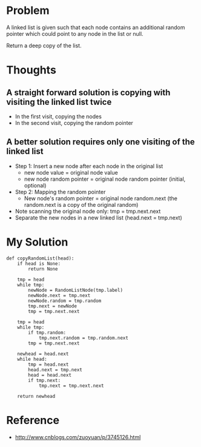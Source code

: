 # Problem

A linked list is given such that each node contains an additional random pointer which could point to any node in the list or null.

Return a deep copy of the list.

# Thoughts

## A straight forward solution is copying with visiting the linked list twice
- In the first visit, copying the nodes
- In the second visit, copying the random pointer

## A better solution requires only one visiting of the linked list
- Step 1: Insert a new node after each node in the original list
  - new node value = original node value
  - new node random pointer = original node random pointer (initial, optional)
- Step 2: Mapping the random pointer
  - New node's random pointer = original node random.next (the random.next is a copy of the original random)
- Note scanning the original node only: tmp = tmp.next.next
- Separate the new nodes in a new linked list (head.next = tmp.next)

# My Solution

```
def copyRandomList(head):
    if head is None:
        return None
    
    tmp = head
    while tmp:
        newNode = RandomListNode(tmp.label)
        newNode.next = tmp.next
        newNode.random = tmp.random
        tmp.next = newNode
        tmp = tmp.next.next
    
    tmp = head
    while tmp:
        if tmp.random:
            tmp.next.random = tmp.random.next
        tmp = tmp.next.next
    
    newhead = head.next
    while head:
        tmp = head.next
        head.next = tmp.next
        head = head.next
        if tmp.next:
            tmp.next = tmp.next.next
    
    return newhead
```

# Reference

- http://www.cnblogs.com/zuoyuan/p/3745126.html
